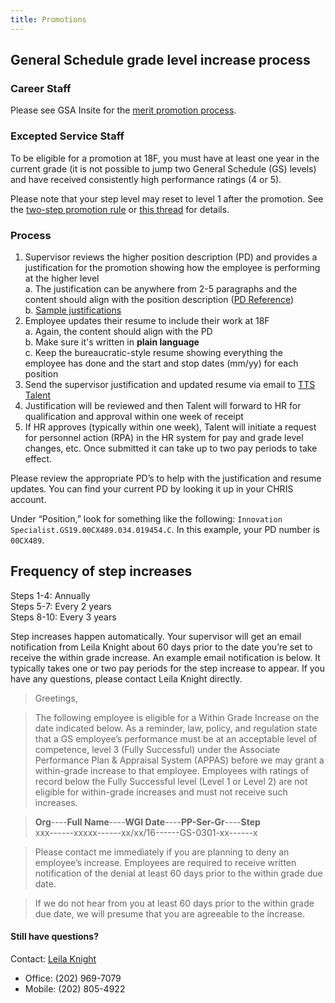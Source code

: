 ```yaml
---
title: Promotions
---
```


## General Schedule grade level increase process

### Career Staff

Please see GSA Insite for the [merit promotion process](https://insite.gsa.gov/portal/mediaId/524673/fileName/SOP_MP_Eligibles_and_Consideration.action).

### Excepted Service Staff

To be eligible for a promotion at 18F, you must have at least one year in the current grade (it is not possible to jump two General Schedule (GS) levels) and have received consistently high performance ratings (4 or 5).

Please note that your step level may reset to level 1 after the promotion. See the [two-step promotion rule](https://www.gpo.gov/fdsys/pkg/USCODE-2011-title5/pdf/USCODE-2011-title5-partIII-subpartD-chap53-subchapIII-sec5334.pdf) or [this thread](https://gsa-tts.slack.com/archives/talent/p1484238400000196) for details.

### Process

1. Supervisor reviews the higher position description (PD) and provides a justification for the promotion showing how the employee is performing at the higher level  
   a. The justification can be anywhere from 2-5 paragraphs and the content should align with the position description ([PD Reference](https://docs.google.com/spreadsheets/d/1VfngE9xfmBnSmMwoyVp7VhHk1n2mr1AF3KzK12Tlb5o/edit#gid=0))  
   b. [Sample justifications](https://docs.google.com/document/d/1H15tYABQzr79lnQPFIKN9jj7iGXjmQ1_mkvHh30_3q4/edit)  
2. Employee updates their resume to include their work at 18F  
   a. Again, the content should align with the PD  
   b. Make sure it's written in **plain language**  
   c. Keep the bureaucratic-style resume showing everything the employee has done and the start and stop dates (mm/yy) for each position  
3. Send the supervisor justification and updated resume via email to [TTS Talent](mailto:tts-talentteam@gsa.gov)  
4. Justification will be reviewed and then Talent will forward to HR for qualification and approval within one week of receipt  
5. If HR approves (typically within one week), Talent will initiate a request for personnel action (RPA) in the HR system for pay and grade level changes, etc. Once submitted it can take up to two pay periods to take effect.

Please review the appropriate PD’s to help with the justification and resume updates. You can find your current PD by looking it up in your CHRIS account.

Under “Position,” look for something like the following: `Innovation Specialist.GS19.00CX489.034.019454.C`. In this example, your PD number is `00CX489`.


## Frequency of step increases

Steps 1-4:  Annually  
Steps 5-7:  Every 2 years  
Steps 8-10: Every 3 years

Step increases happen automatically. Your supervisor will get an email notification from Leila Knight about 60 days prior to the date you’re set to receive the within grade increase. An example email notification is below. It typically takes one or two pay periods for the step increase to appear. If you have any questions, please contact Leila Knight directly.


> Greetings,

> The following employee is eligible for a Within Grade Increase on the date indicated below. As a reminder, law, policy, and regulation state that a GS employee’s performance must be at an acceptable level of competence, level 3 (Fully Successful) under the Associate Performance Plan & Appraisal System (APPAS) before we may grant a within-grade increase to that employee. Employees with ratings of record below the Fully Successful level (Level 1 or Level 2) are not eligible for within-grade increases and must not receive such increases.

> **Org**----**Full Name**----**WGI Date**----**PP-Ser-Gr**----**Step**   
> xxx------xxxxx------xx/xx/16------GS-0301-xx------x
  
> Please contact me immediately if you are planning to deny an employee’s increase. Employees are required to receive written notification of the denial at least 60 days prior to the within grade due date.
  
> If we do not hear from you at least 60 days prior to the within grade due date, we will presume that you are agreeable to the increase.

#### Still have questions?
  
Contact: [Leila Knight](mailto:leila.knight@gsa.gov)

* Office: (202) 969-7079  
* Mobile: (202) 805-4922
